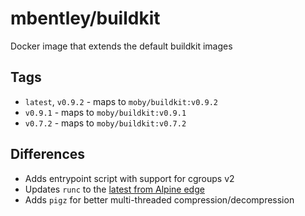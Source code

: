 # mbentley/buildkit

Docker image that extends the default buildkit images

## Tags

* `latest`, `v0.9.2` - maps to `moby/buildkit:v0.9.2`
* `v0.9.1` - maps to `moby/buildkit:v0.9.1`
* `v0.7.2` - maps to `moby/buildkit:v0.7.2`

## Differences

* Adds entrypoint script with support for cgroups v2
* Updates `runc` to the [latest from Alpine edge](https://pkgs.alpinelinux.org/packages?name=runc&branch=edge&repo=community&arch=x86_64)
* Adds `pigz` for better multi-threaded compression/decompression
